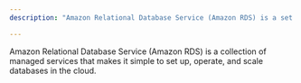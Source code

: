 ```yaml
---
description: "Amazon Relational Database Service (Amazon RDS) is a set of managed services that makes it simple to set up, operate, and scale databases in the cloud."

---
```

Amazon Relational Database Service (Amazon RDS) is a collection of managed services that makes it simple to set up, operate, and scale databases in the cloud.
